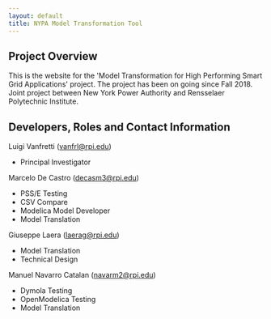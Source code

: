 ```yaml
---
layout: default
title: NYPA Model Transformation Tool
---
```


## Project Overview

This is the website for the 'Model Transformation for High Performing Smart Grid Applications' project.
The project has been on going since Fall 2018. 
Joint project between New York Power Authority and Rensselaer Polytechnic Institute.

## Developers, Roles and Contact Information
Luigi Vanfretti (vanfrl@rpi.edu) 
- Principal Investigator

Marcelo De Castro (decasm3@rpi.edu)
- PSS/E Testing
- CSV Compare
- Modelica Model Developer
- Model Translation

Giuseppe Laera (laerag@rpi.edu)
- Model Translation
- Technical Design

Manuel Navarro Catalan (navarm2@rpi.edu)
- Dymola Testing
- OpenModelica Testing
- Model Translation
